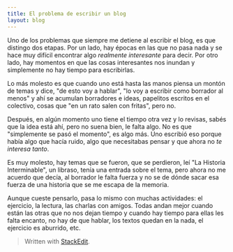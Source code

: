 ```yaml
---
title: El problema de escribir un blog
layout: blog
---
```


Uno de los problemas que siempre me detiene al escribir el blog, es que distingo dos etapas. Por un lado, hay épocas en las que no pasa nada y se hace muy difícil encontrar algo *realmente interesante* para decir. Por otro lado, hay momentos en que las cosas interesantes nos inundan y simplemente no hay tiempo para escribirlas.

Lo más molesto es que cuando uno está hasta las manos piensa un montón de temas y dice, "de esto voy a hablar", "lo voy a escribir como borrador al menos" y ahí se acumulan borradores e ideas, papelitos escritos en el colectivo, cosas que "en un rato salen con fritas", pero no.

Después, en algún momento uno tiene el tiempo otra vez y lo revisas, sabés que la idea está ahí, pero no suena bien, le falta algo. No es que "simplemente se pasó el momento", es algo más. Uno escribió eso porque había algo que hacía ruido, algo que necesitabas pensar y que ahora no *te interesa tanto*.

Es muy molesto, hay temas que se fueron, que se perdieron, leí "La Historia Interminable", un libraso, tenía una entrada sobre el tema, pero ahora no me acuerdo que decía, al borrador le falta fuerza y no se de dónde sacar esa fuerza de una historia que se me escapa de la memoria.

Aunque cueste pensarlo, pasa lo mismo con muchas actividades: el ejercicio, la lectura, las charlas con amigos. Todas andan mejor cuando están las otras que no nos dejan tiempo y cuando hay tiempo para ellas les falta encanto, no hay de que hablar, los textos quedan en la nada, el ejercicio es aburrido, etc.

> Written with [StackEdit](https://stackedit.io/).
